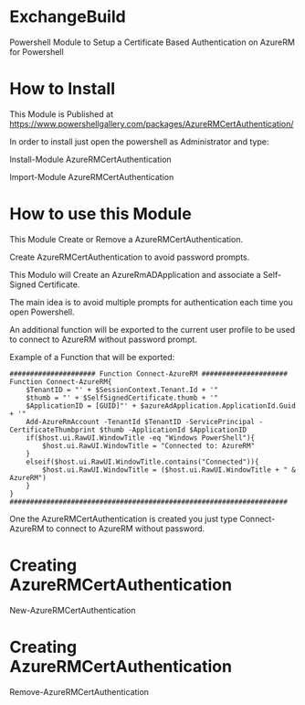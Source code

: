 # ExchangeBuild
Powershell Module to Setup a Certificate Based Authentication on AzureRM for Powershell

# How to Install

This Module is Published at https://www.powershellgallery.com/packages/AzureRMCertAuthentication/

In order to install just open the powershell as Administrator and type: 

Install-Module AzureRMCertAuthentication

Import-Module AzureRMCertAuthentication

# How to use this Module

  This Module Create or Remove a AzureRMCertAuthentication.

  Create AzureRMCertAuthentication to avoid password prompts.

  This Modulo will Create an AzureRmADApplication and associate a Self-Signed Certificate.

  The main idea is to avoid multiple prompts for authentication each time you open Powershell.

  An additional function will be exported to the current user profile to be used to connect to AzureRM without password prompt.

  Example of a Function that will be exported:

    ##################### Function Connect-AzureRM #####################
    Function Connect-AzureRM{ 
        $TenantID = "' + $SessionContext.Tenant.Id + '"
        $thumb = "' + $SelfSignedCertificate.thumb + '" 
        $ApplicationID = [GUID]"' + $azureAdApplication.ApplicationId.Guid + '" 
        Add-AzureRmAccount -TenantId $TenantID -ServicePrincipal -CertificateThumbprint $thumb -ApplicationId $ApplicationID
        if($host.ui.RawUI.WindowTitle -eq "Windows PowerShell"){
            $host.ui.RawUI.WindowTitle = "Connected to: AzureRM"
        }
        elseif($host.ui.RawUI.WindowTitle.contains("Connected")){
            $host.ui.RawUI.WindowTitle = ($host.ui.RawUI.WindowTitle + " & AzureRM")
        }
    }
    ####################################################################
  
  One the AzureRMCertAuthentication is created you just type Connect-AzureRM to connect to AzureRM without password.

 
   # Creating AzureRMCertAuthentication 
   New-AzureRMCertAuthentication
 
   # Creating AzureRMCertAuthentication 
   Remove-AzureRMCertAuthentication
